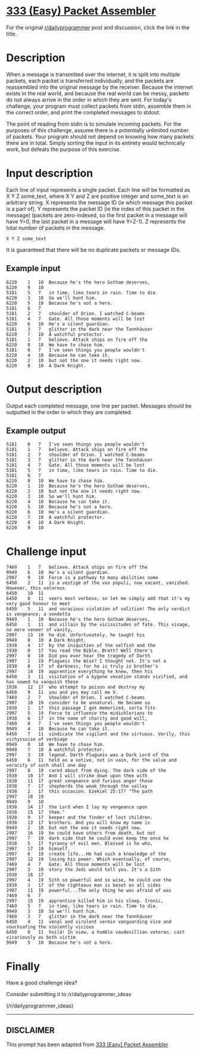 # [333 (Easy) Packet Assembler](https://www.reddit.com/r/dailyprogrammer/comments/72ivih/20170926_challenge_333_easy_packet_assembler/)

For the original [r/dailyprogrammer](https://www.reddit.com/r/dailyprogrammer/) post and discussion, click the link in the title.

# Description
When a message is transmitted over the internet, it is split into multiple packets, each packet is transferred individually, and the packets are reassembled into the original message by the receiver. Because the internet exists in the real world, and because the real world can be messy, packets do not always arrive in the order in which they are sent. For today's challenge, your program must collect packets from stdin, assemble them in the correct order, and print the completed messages to stdout. 

The point of reading from stdin is to simulate incoming packets. For the purposes of this challenge, assume there is a potentially unlimited number of packets. Your program should not depend on knowing how many packets there are in total. Simply sorting the input in its entirety would technically work, but defeats the purpose of this exercise.

# Input description
Each line of input represents a single packet. Each line will be formatted as X Y Z some_text, where X Y and Z are positive integer and some_text is an arbitrary string. X represents the message ID (ie which message this packet is a part of). Y represents the packet ID (ie the index of this packet in the message) (packets are zero-indexed, so the first packet in a message will have Y=0, the last packet in a message will have Y=Z-1). Z represents the total number of packets in the message. 


```
X Y Z some_text
```
It is guaranteed that there will be no duplicate packets or message IDs.

## Example input

```
6220    1   10  Because he's the hero Gotham deserves, 
6220    9   10   
5181    5   7   in time, like tears in rain. Time to die.
6220    3   10  So we'll hunt him. 
6220    5   10  Because he's not a hero. 
5181    6   7    
5181    2   7   shoulder of Orion. I watched C-beams 
5181    4   7   Gate. All those moments will be lost 
6220    6   10  He's a silent guardian. 
5181    3   7   glitter in the dark near the Tannhäuser 
6220    7   10  A watchful protector. 
5181    1   7   believe. Attack ships on fire off the 
6220    0   10  We have to chase him. 
5181    0   7   I've seen things you people wouldn't 
6220    4   10  Because he can take it. 
6220    2   10  but not the one it needs right now. 
6220    8   10  A Dark Knight.
```
# Output description
Output each completed message, one line per packet. Messages should be outputted in the order in which they are completed.

## Example output

```
5181    0   7   I've seen things you people wouldn't 
5181    1   7   believe. Attack ships on fire off the 
5181    2   7   shoulder of Orion. I watched C-beams 
5181    3   7   glitter in the dark near the Tannhäuser 
5181    4   7   Gate. All those moments will be lost 
5181    5   7   in time, like tears in rain. Time to die.
5181    6   7    
6220    0   10  We have to chase him. 
6220    1   10  Because he's the hero Gotham deserves, 
6220    2   10  but not the one it needs right now. 
6220    3   10  So we'll hunt him. 
6220    4   10  Because he can take it. 
6220    5   10  Because he's not a hero. 
6220    6   10  He's a silent guardian. 
6220    7   10  A watchful protector. 
6220    8   10  A Dark Knight. 
6220    9   10
```
# Challenge input

```
7469    1   7   believe. Attack ships on fire off the 
9949    6   10  He's a silent guardian. 
2997    9   19  Force is a pathway to many abilities some
6450    2   11  is a vestige of the vox populi, now vacant, vanished. However, this valorous 
6450    10  11   
6450    8   11  veers most verbose, so let me simply add that it's my very good honour to meet 
6450    5   11  and voracious violation of volition! The only verdict is vengeance; a vendetta 
9949    1   10  Because he's the hero Gotham deserves, 
6450    1   11  and villain by the vicissitudes of fate. This visage, no mere veneer of vanity, 
2997    13  19  he did. Unfortunately, he taught his
9949    8   10  A Dark Knight. 
1938    4   17  by the iniquities of the selfish and the 
1938    0   17  You read the Bible, Brett? Well there's 
2997    0   19  Did you ever hear the tragedy of Darth
2997    1   19  Plagueis the Wise? I thought not. It's not a
1938    8   17  of darkness, for he is truly is brother's 
2997    14  19  apprentice everything he knew, then his
6450    3   11  visitation of a bygone vexation stands vivified, and has vowed to vanquish these 
1938    12  17  who attempt to poison and destroy my 
6450    9   11  you and you may call me V.
7469    2   7   shoulder of Orion. I watched C-beams 
2997    10  19  consider to be unnatural. He became so 
1938    1   17  this passage I got memorized, sorta fits 
2997    5   19  Force to influence the midichlorians to
1938    6   17  in the name of charity and good will, 
7469    0   7   I've seen things you people wouldn't 
9949    4   10  Because he can take it. 
6450    7   11  vindicate the vigilant and the virtuous. Verily, this vichyssoise of verbiage 
9949    0   10  We have to chase him. 
9949    7   10  A watchful protector. 
2997    3   19  legend. Darth Plagueis was a Dark Lord of the
6450    6   11  held as a votive, not in vain, for the value and veracity of such shall one day 
2997    8   19  cared about from dying. The dark side of the
1938    10  17  And I will strike down upon thee with 
1938    11  17  great vengeance and furious anger those 
1938    7   17  shepherds the weak through the valley 
1938    2   17  this occasion. Ezekiel 25:17? "The path 
2997    18  19   
9949    9   10   
1938    14  17  the Lord when I lay my vengeance upon 
1938    15  17  thee." 
1938    9   17  keeper and the finder of lost children. 
1938    13  17  brothers. And you will know my name is 
9949    2   10  but not the one it needs right now. 
2997    16  19  he could have others from death, but not
2997    7   19  dark side that he could even keep the once he
1938    5   17  tyranny of evil men. Blessed is he who, 
2997    17  19  himself. 
2997    6   19  create life...He had such a knowledge of the
2997    12  19  losing his power. Which eventually, of course,
7469    4   7   Gate. All those moments will be lost 
2997    2   19  story the Jedi would tell you. It's a Sith
1938    16  17   
2997    4   19  Sith so powerful and so wise, he could use the
1938    3   17  of the righteous man is beset on all sides 
2997    11  19  powerful...The only thing he was afraid of was
7469    6   7    
2997    15  19  apprentice killed him in his sleep. Ironic,
7469    5   7   in time, like tears in rain. Time to die.
9949    3   10  So we'll hunt him. 
7469    3   7   glitter in the dark near the Tannhäuser 
6450    4   11  venal and virulent vermin vanguarding vice and vouchsafing the violently vicious 
6450    0   11  Voilà! In view, a humble vaudevillian veteran, cast vicariously as both victim 
9949    5   10  Because he's not a hero.
```
# Finally
Have a good challenge idea?

Consider submitting it to /r/dailyprogrammer_ideas

(/r/dailyprogrammer_ideas)

----
## **DISCLAIMER**
This prompt has been adapted from [333 [Easy] Packet Assembler](https://www.reddit.com/r/dailyprogrammer/comments/72ivih/20170926_challenge_333_easy_packet_assembler/
)
